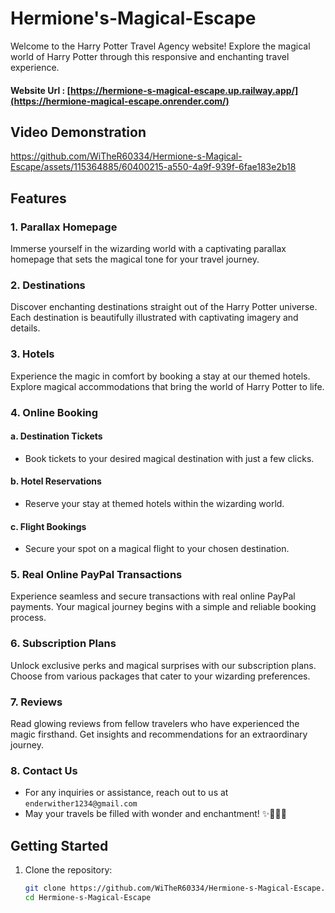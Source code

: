 # Hermione's-Magical-Escape

Welcome to the Harry Potter Travel Agency website! Explore the magical world of Harry Potter through this responsive and enchanting travel experience.

#### Website Url : [https://hermione-s-magical-escape.up.railway.app/](https://hermione-magical-escape.onrender.com/)

## Video Demonstration

https://github.com/WiTheR60334/Hermione-s-Magical-Escape/assets/115364885/60400215-a550-4a9f-939f-6fae183e2b18

## Features

### 1. Parallax Homepage

Immerse yourself in the wizarding world with a captivating parallax homepage that sets the magical tone for your travel journey.

### 2. Destinations

Discover enchanting destinations straight out of the Harry Potter universe. Each destination is beautifully illustrated with captivating imagery and details.

### 3. Hotels

Experience the magic in comfort by booking a stay at our themed hotels. Explore magical accommodations that bring the world of Harry Potter to life.

### 4. Online Booking

#### a. Destination Tickets
   - Book tickets to your desired magical destination with just a few clicks.

#### b. Hotel Reservations
   - Reserve your stay at themed hotels within the wizarding world.

#### c. Flight Bookings
   - Secure your spot on a magical flight to your chosen destination.

### 5. Real Online PayPal Transactions

Experience seamless and secure transactions with real online PayPal payments. Your magical journey begins with a simple and reliable booking process.


### 6. Subscription Plans

Unlock exclusive perks and magical surprises with our subscription plans. Choose from various packages that cater to your wizarding preferences.

### 7. Reviews

Read glowing reviews from fellow travelers who have experienced the magic firsthand. Get insights and recommendations for an extraordinary journey.

### 8. Contact Us

- For any inquiries or assistance, reach out to us at ``enderwither1234@gmail.com``
- May your travels be filled with wonder and enchantment! ✨🧙‍♂️🔮


## Getting Started

1. Clone the repository:

   ```bash
   git clone https://github.com/WiTheR60334/Hermione-s-Magical-Escape.git
   cd Hermione-s-Magical-Escape
